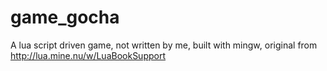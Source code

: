 # game_gocha
A lua script driven game, not written by me, built with mingw, original from http://lua.mine.nu/w/LuaBookSupport

